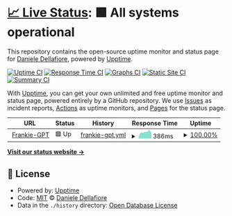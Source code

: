 # [📈 Live Status](https://ildella.github.io/frankie-gpt): <!--live status--> **🟩 All systems operational**

This repository contains the open-source uptime monitor and status page for [Daniele Dellafiore](https://ildella.net), powered by [Upptime](https://github.com/upptime/upptime).

[![Uptime CI](https://github.com/ildella/frankie-gpt/workflows/Uptime%20CI/badge.svg)](https://github.com/ildella/frankie-gpt/actions?query=workflow%3A%22Uptime+CI%22)
[![Response Time CI](https://github.com/ildella/frankie-gpt/workflows/Response%20Time%20CI/badge.svg)](https://github.com/ildella/frankie-gpt/actions?query=workflow%3A%22Response+Time+CI%22)
[![Graphs CI](https://github.com/ildella/frankie-gpt/workflows/Graphs%20CI/badge.svg)](https://github.com/ildella/frankie-gpt/actions?query=workflow%3A%22Graphs+CI%22)
[![Static Site CI](https://github.com/ildella/frankie-gpt/workflows/Static%20Site%20CI/badge.svg)](https://github.com/ildella/frankie-gpt/actions?query=workflow%3A%22Static+Site+CI%22)
[![Summary CI](https://github.com/ildella/frankie-gpt/workflows/Summary%20CI/badge.svg)](https://github.com/ildella/frankie-gpt/actions?query=workflow%3A%22Summary+CI%22)

With [Upptime](https://upptime.js.org), you can get your own unlimited and free uptime monitor and status page, powered entirely by a GitHub repository. We use [Issues](https://github.com/ildella/frankie-gpt/issues) as incident reports, [Actions](https://github.com/ildella/frankie-gpt/actions) as uptime monitors, and [Pages](https://ildella.github.io/frankie-gpt) for the status page.

<!--start: status pages-->
<!-- This summary is generated by Upptime (https://github.com/upptime/upptime) -->
<!-- Do not edit this manually, your changes will be overwritten -->
<!-- prettier-ignore -->
| URL | Status | History | Response Time | Uptime |
| --- | ------ | ------- | ------------- | ------ |
| <img alt="" src="https://icons.duckduckgo.com/ip3/chat.gopt.tech.ico" height="13"> [Frankie-GPT](https://chat.gopt.tech) | 🟩 Up | [frankie-gpt.yml](https://github.com/ildella/frankie-gpt/commits/HEAD/history/frankie-gpt.yml) | <details><summary><img alt="Response time graph" src="./graphs/frankie-gpt/response-time-week.png" height="20"> 386ms</summary><br><a href="https://ildella.github.io/frankie-gpt/history/frankie-gpt"><img alt="Response time 386" src="https://img.shields.io/endpoint?url=https%3A%2F%2Fraw.githubusercontent.com%2Fildella%2Ffrankie-gpt%2FHEAD%2Fapi%2Ffrankie-gpt%2Fresponse-time.json"></a><br><a href="https://ildella.github.io/frankie-gpt/history/frankie-gpt"><img alt="24-hour response time 386" src="https://img.shields.io/endpoint?url=https%3A%2F%2Fraw.githubusercontent.com%2Fildella%2Ffrankie-gpt%2FHEAD%2Fapi%2Ffrankie-gpt%2Fresponse-time-day.json"></a><br><a href="https://ildella.github.io/frankie-gpt/history/frankie-gpt"><img alt="7-day response time 386" src="https://img.shields.io/endpoint?url=https%3A%2F%2Fraw.githubusercontent.com%2Fildella%2Ffrankie-gpt%2FHEAD%2Fapi%2Ffrankie-gpt%2Fresponse-time-week.json"></a><br><a href="https://ildella.github.io/frankie-gpt/history/frankie-gpt"><img alt="30-day response time 386" src="https://img.shields.io/endpoint?url=https%3A%2F%2Fraw.githubusercontent.com%2Fildella%2Ffrankie-gpt%2FHEAD%2Fapi%2Ffrankie-gpt%2Fresponse-time-month.json"></a><br><a href="https://ildella.github.io/frankie-gpt/history/frankie-gpt"><img alt="1-year response time 386" src="https://img.shields.io/endpoint?url=https%3A%2F%2Fraw.githubusercontent.com%2Fildella%2Ffrankie-gpt%2FHEAD%2Fapi%2Ffrankie-gpt%2Fresponse-time-year.json"></a></details> | <details><summary><a href="https://ildella.github.io/frankie-gpt/history/frankie-gpt">100.00%</a></summary><a href="https://ildella.github.io/frankie-gpt/history/frankie-gpt"><img alt="All-time uptime 100.00%" src="https://img.shields.io/endpoint?url=https%3A%2F%2Fraw.githubusercontent.com%2Fildella%2Ffrankie-gpt%2FHEAD%2Fapi%2Ffrankie-gpt%2Fuptime.json"></a><br><a href="https://ildella.github.io/frankie-gpt/history/frankie-gpt"><img alt="24-hour uptime 100.00%" src="https://img.shields.io/endpoint?url=https%3A%2F%2Fraw.githubusercontent.com%2Fildella%2Ffrankie-gpt%2FHEAD%2Fapi%2Ffrankie-gpt%2Fuptime-day.json"></a><br><a href="https://ildella.github.io/frankie-gpt/history/frankie-gpt"><img alt="7-day uptime 100.00%" src="https://img.shields.io/endpoint?url=https%3A%2F%2Fraw.githubusercontent.com%2Fildella%2Ffrankie-gpt%2FHEAD%2Fapi%2Ffrankie-gpt%2Fuptime-week.json"></a><br><a href="https://ildella.github.io/frankie-gpt/history/frankie-gpt"><img alt="30-day uptime 100.00%" src="https://img.shields.io/endpoint?url=https%3A%2F%2Fraw.githubusercontent.com%2Fildella%2Ffrankie-gpt%2FHEAD%2Fapi%2Ffrankie-gpt%2Fuptime-month.json"></a><br><a href="https://ildella.github.io/frankie-gpt/history/frankie-gpt"><img alt="1-year uptime 100.00%" src="https://img.shields.io/endpoint?url=https%3A%2F%2Fraw.githubusercontent.com%2Fildella%2Ffrankie-gpt%2FHEAD%2Fapi%2Ffrankie-gpt%2Fuptime-year.json"></a></details>

<!--end: status pages-->

[**Visit our status website →**](https://ildella.github.io/frankie-gpt)

## 📄 License

- Powered by: [Upptime](https://github.com/upptime/upptime)
- Code: [MIT](./LICENSE) © [Daniele Dellafiore](https://ildella.net)
- Data in the `./history` directory: [Open Database License](https://opendatacommons.org/licenses/odbl/1-0/)
